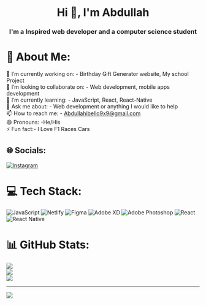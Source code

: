 <h1 align="center">Hi 👋, I'm Abdullah</h1>
<h3 align="center">I'm a Inspired web developer and a computer science student</h3>

# 💫 About Me:
🔭 I’m currently working on: - Birthday Gift Generator website, My school Project<br>👯 I’m looking to collaborate on: - Web development, mobile apps development <br>🌱 I’m currently learning: - JavaScript, React, React-Native <br>💬 Ask me about: - Web development or anything I would like to help <br>📫 How to reach me: - Abdullahibello9x9@gmail.com<br>😄 Pronouns: -He/His<br>⚡ Fun fact:- I Love F1 Races Cars<br>


## 🌐 Socials:
[![Instagram](https://img.shields.io/badge/Instagram-%23E4405F.svg?logo=Instagram&logoColor=white)](https://instagram.com/abdulb6.developer ) 

# 💻 Tech Stack:
![JavaScript](https://img.shields.io/badge/javascript-%23323330.svg?style=for-the-badge&logo=javascript&logoColor=%23F7DF1E) ![Netlify](https://img.shields.io/badge/netlify-%23000000.svg?style=for-the-badge&logo=netlify&logoColor=#00C7B7) ![Figma](https://img.shields.io/badge/figma-%23F24E1E.svg?style=for-the-badge&logo=figma&logoColor=white) ![Adobe XD](https://img.shields.io/badge/Adobe%20XD-470137?style=for-the-badge&logo=Adobe%20XD&logoColor=#FF61F6) ![Adobe Photoshop](https://img.shields.io/badge/adobe%20photoshop-%2331A8FF.svg?style=for-the-badge&logo=adobe%20photoshop&logoColor=white) ![React](https://img.shields.io/badge/react-%2320232a.svg?style=for-the-badge&logo=react&logoColor=%2361DAFB) ![React Native](https://img.shields.io/badge/react_native-%2320232a.svg?style=for-the-badge&logo=react&logoColor=%2361DAFB)
# 📊 GitHub Stats:
![](https://github-readme-stats.vercel.app/api?username=Abdul-b7&theme=dark&hide_border=false&include_all_commits=false&count_private=false)<br/>
![](https://github-readme-streak-stats.herokuapp.com/?user=Abdul-b7&theme=dark&hide_border=false)<br/>
![](https://github-readme-stats.vercel.app/api/top-langs/?username=Abdul-b7&theme=dark&hide_border=false&include_all_commits=false&count_private=false&layout=compact)

---
[![](https://visitcount.itsvg.in/api?id=Abdul-b7&icon=0&color=0)](https://visitcount.itsvg.in)

<!-- Proudly created with GPRM ( https://gprm.itsvg.in ) -->
